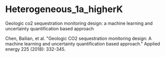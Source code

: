 # Heterogeneous_1a_higherK
Geologic co2 sequestration monitoring design: a machine learning and uncertainty quantification based approach

Chen, Bailian, et al. "Geologic CO2 sequestration monitoring design: A machine learning and uncertainty quantification based approach." Applied energy 225 (2018): 332-345.
